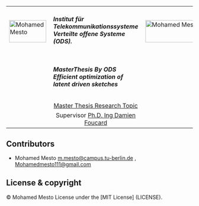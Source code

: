 <table border=0>
<tr border=0>
<td> <img align="left"  alt="Mohamed Mesto" width="100px" height='60px' src="https://www.ods.tu-berlin.de/fileadmin/Aperto_design/img/logo_01.gif"/> </td>
  <td> <h5> Institut für Telekommunikationssysteme Verteilte offene Systeme (ODS).</h5> </td>
  <td>  <img align="right"  alt="Mohamed Mesto" width="160px" height='60px' src="https://www.ods.tu-berlin.de/fileadmin/fg311/pics/logos/Logos/ODS_final_20150821_Web_transparent.png"/></td>
</tr>
<tr border=0>
<td> </td><td> <h5> MasterThesis By ODS Efficient optimization of latent driven sketches</h5> </td><td> </td>
</tr>
<tr border=0>
<td> </td><td> </td><td> </td>
</tr>

  <tr>
    <td> </td>
<td align="center"> <a href='https://www.ods.tu-berlin.de/menue/fachgebiet_open_distributed_systems/ueber_uns/team/damien_foucard/' > Master Thesis Research Topic </a>  
  </td>
    <td> </td>
</tr>
 
  <tr>
    <td> </td>
<td align="center">  Supervisor <a href='https://www.linkedin.com/in/damien-foucard-0b50317a/'> Ph.D. Ing Damien Foucard </a>  
  </td>
    <td> </td>
</tr>
</table>



## Contributors
- Mohamed Mesto m.mesto@campus.tu-berlin.de  , Mohamedmesto111@gmail.com


## License & copyright
© Mohamed Mesto
License under the [MIT License] (LICENSE).
